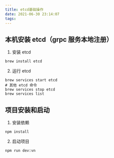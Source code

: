 ```yaml
---
title: etcd基础操作
date: 2021-06-30 23:14:07
tags:
---
```



## 本机安装 etcd（grpc 服务本地注册）

1. 安装 etcd

```
brew install etcd
```

2. 运行 etcd

```
brew services start etcd
# 其他 etcd 命令
brew services stop etcd
brew services list
```

## 项目安装和启动

1. 安装依赖

```
npm install
```

2. 启动项目

```
npm run dev:vn
```
